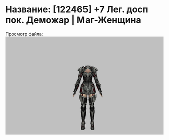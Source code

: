 # Название: [122465] +7 Лег. досп пок. Деможар | Маг-Женщина

Просмотр файла:
![p050034.png](p050034.png)
